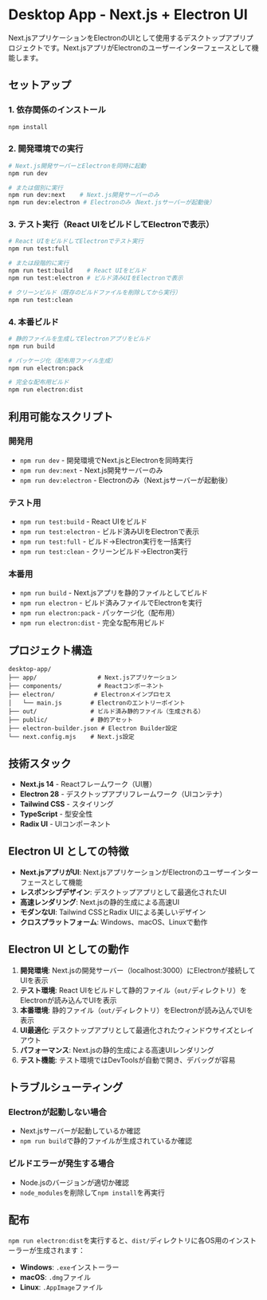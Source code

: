 # Desktop App - Next.js + Electron UI

Next.jsアプリケーションをElectronのUIとして使用するデスクトップアプリプロジェクトです。Next.jsアプリがElectronのユーザーインターフェースとして機能します。

## セットアップ

### 1. 依存関係のインストール

```bash
npm install
```

### 2. 開発環境での実行

```bash
# Next.js開発サーバーとElectronを同時に起動
npm run dev

# または個別に実行
npm run dev:next    # Next.js開発サーバーのみ
npm run dev:electron # Electronのみ（Next.jsサーバーが起動後）
```

### 3. テスト実行（React UIをビルドしてElectronで表示）

```bash
# React UIをビルドしてElectronでテスト実行
npm run test:full

# または段階的に実行
npm run test:build    # React UIをビルド
npm run test:electron # ビルド済みUIをElectronで表示

# クリーンビルド（既存のビルドファイルを削除してから実行）
npm run test:clean
```

### 4. 本番ビルド

```bash
# 静的ファイルを生成してElectronアプリをビルド
npm run build

# パッケージ化（配布用ファイル生成）
npm run electron:pack

# 完全な配布用ビルド
npm run electron:dist
```

## 利用可能なスクリプト

### 開発用
- `npm run dev` - 開発環境でNext.jsとElectronを同時実行
- `npm run dev:next` - Next.js開発サーバーのみ
- `npm run dev:electron` - Electronのみ（Next.jsサーバーが起動後）

### テスト用
- `npm run test:build` - React UIをビルド
- `npm run test:electron` - ビルド済みUIをElectronで表示
- `npm run test:full` - ビルド→Electron実行を一括実行
- `npm run test:clean` - クリーンビルド→Electron実行

### 本番用
- `npm run build` - Next.jsアプリを静的ファイルとしてビルド
- `npm run electron` - ビルド済みファイルでElectronを実行
- `npm run electron:pack` - パッケージ化（配布用）
- `npm run electron:dist` - 完全な配布用ビルド

## プロジェクト構造

```
desktop-app/
├── app/                 # Next.jsアプリケーション
├── components/          # Reactコンポーネント
├── electron/           # Electronメインプロセス
│   └── main.js        # Electronのエントリーポイント
├── out/               # ビルド済み静的ファイル（生成される）
├── public/            # 静的アセット
├── electron-builder.json # Electron Builder設定
└── next.config.mjs    # Next.js設定
```

## 技術スタック

- **Next.js 14** - Reactフレームワーク（UI層）
- **Electron 28** - デスクトップアプリフレームワーク（UIコンテナ）
- **Tailwind CSS** - スタイリング
- **TypeScript** - 型安全性
- **Radix UI** - UIコンポーネント

## Electron UI としての特徴

- **Next.jsアプリがUI**: Next.jsアプリケーションがElectronのユーザーインターフェースとして機能
- **レスポンシブデザイン**: デスクトップアプリとして最適化されたUI
- **高速レンダリング**: Next.jsの静的生成による高速UI
- **モダンなUI**: Tailwind CSSとRadix UIによる美しいデザイン
- **クロスプラットフォーム**: Windows、macOS、Linuxで動作

## Electron UI としての動作

1. **開発環境**: Next.jsの開発サーバー（localhost:3000）にElectronが接続してUIを表示
2. **テスト環境**: React UIをビルドして静的ファイル（`out/`ディレクトリ）をElectronが読み込んでUIを表示
3. **本番環境**: 静的ファイル（`out/`ディレクトリ）をElectronが読み込んでUIを表示
4. **UI最適化**: デスクトップアプリとして最適化されたウィンドウサイズとレイアウト
5. **パフォーマンス**: Next.jsの静的生成による高速UIレンダリング
6. **テスト機能**: テスト環境ではDevToolsが自動で開き、デバッグが容易

## トラブルシューティング

### Electronが起動しない場合
- Next.jsサーバーが起動しているか確認
- `npm run build`で静的ファイルが生成されているか確認

### ビルドエラーが発生する場合
- Node.jsのバージョンが適切か確認
- `node_modules`を削除して`npm install`を再実行

## 配布

`npm run electron:dist`を実行すると、`dist/`ディレクトリに各OS用のインストーラーが生成されます：

- **Windows**: `.exe`インストーラー
- **macOS**: `.dmg`ファイル
- **Linux**: `.AppImage`ファイル